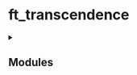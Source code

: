 # ft_transcendence


<details>
<summary><h2>Modules</h2></summary>

## 🛠️ Web (backend/frontend)

   ├── Major: Framework Backend (Fastify + Node.js)

       └── ⚠ Nécessaire pour sortir du PHP

   ├── Minor: Frontend Toolkit (Tailwind + TS)

   └── Minor: Database (SQLite)

       └── ⚠ Nécessaire si tu as un backend avec données persistantes

## 👤 User Management

   ├── Major: Standard User Auth (register, login, stats, avatar, friends)

       └── Très cohérent avec un backend

   └── Major: Remote Auth (Google Sign-In)

       └── Bonus en ergonomie mais plus complexe

## 🎮 Gameplay & UX

   ├── Major: Remote Players (essentiel pour multijoueur à distance)

   ├── Major: Multiplayer (jeu à 3+)

   ├── Major: Another Game + Matchmaking + History

   ├── Major: Live Chat (invite, block, notif tournoi)

   └── Minor: Game Customization (power-ups, map)

## 🧠 AI & Stats

   ├── Major: AI Opponent (⚠️ sans A*, simule un humain)

   └── Minor: Stats Dashboards (graphiques, historique, user tracking)

## 🔐 Cybersecurity

   ├── Major: WAF + Vault (production-grade security)

   ├── Major: JWT + 2FA

   └── Minor: GDPR Compliance

## ⚙️ DevOps

   ├── Major: Microservices Backend (si tu veux découper les responsabilités)

   ├── Major: ELK Log System

   └── Minor: Monitoring (Prometheus + Grafana)

## 🖼️ Graphics

   └── Major: 3D Pong (Babylon.js) — très visuel, pas obligatoire

## 🌍 Accessibility

   ├── Minor: Mobile & device support

   ├── Minor: Browser compatibility

   ├── Minor: Multi-language

   ├── Minor: Accessibility (malvoyants)

   └── Minor: Server-Side Rendering

## 🕹️ Server-Side Pong

   ├── Major: Pong avec API + logique côté serveur

   └── Major: Pong en CLI connecté au web (très original !)

</details>
